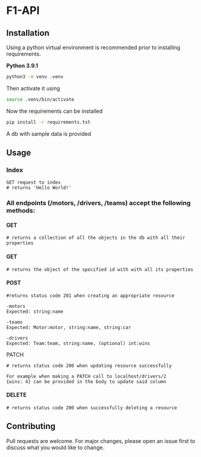 # F1-API

## Installation

Using a python virtual environment is recommended prior to installing
requirements.

**Python 3.9.1**

``` bash
python3 -m venv .venv
```

Then activate it using

``` bash
source .venv/bin/activate
```

Now the requirements can be installed

``` bash
pip install -r requirements.txt
```

A db with sample data is provided

## Usage

### Index

    GET request to index
    # returns 'Hello World!'

### All endpoints (/motors, /drivers, /teams) accept the following methods:

#### GET

    # returns a collection of all the objects in the db with all their properties

#### GET <id>

    # returns the object of the specified id with with all its properties

#### POST

    #returns status code 201 when creating an appropriate resource

    -motors 
    Expected: string:name

    -teams
    Expected: Motor:motor, string:name, string:car

    -drivers
    Expected: Team:team, string:name, (optional) int:wins

PATCH <id>

    # returns status code 200 when updating resource successfully 

    For example when making a PATCH call to localhost/drivers/2 
    {wins: 4} can be provided in the body to update said column

#### DELETE

    # returns status code 200 when successfully deleting a resource

## Contributing

Pull requests are welcome. For major changes, please open an issue first
to discuss what you would like to change.